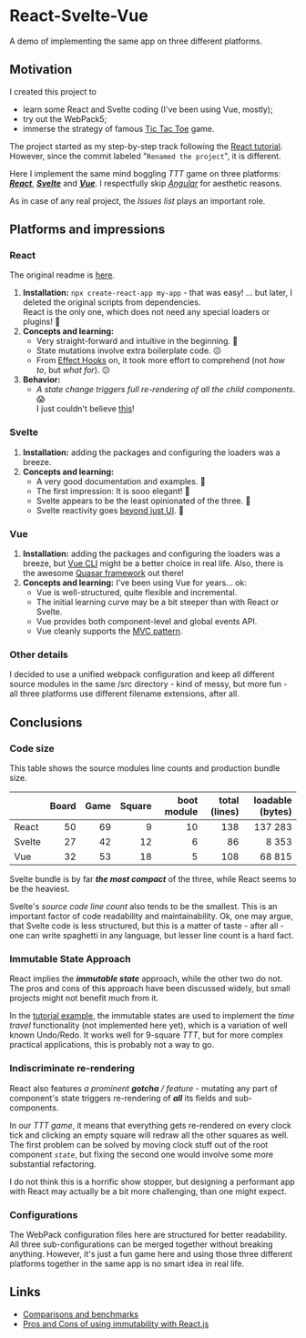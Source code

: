 # React-Svelte-Vue

A demo of implementing the same app on three different platforms.

## Motivation
I created this project to
   * learn some React and Svelte coding (I've been using Vue, mostly);
   * try out the WebPack5;
   * immerse the strategy of famous 
     [Tic Tac Toe](https://en.wikipedia.org/wiki/Tic-tac-toe) game.

The project started as my step-by-step track following the
[React tutorial](https://reactjs.org/tutorial/tutorial.html). However, since the commit
labeled "`Renamed the project`", it is different.

Here I implement the same mind boggling _TTT_ game on three platforms:
[_**React**_](https://reactjs.org/), [**_Svelte_**](https://svelte.dev/) and 
[_**Vue**_](https://vuejs.org/).
I respectfully skip [_Angular_](https://angularjs.org/) for aesthetic reasons.

As in case of any real project, the _Issues list_ plays an important role.

## Platforms and impressions

### React
The original readme is [here](doc/react.md).

1. **Installation:** `npx create-react-app my-app` - that was easy!
   ... but later, I deleted the original scripts from dependencies.<br />
   React is the only one, which does not need any special loaders or plugins! 🙂
1. **Concepts and learning:**
   - Very straight-forward and intuitive in the beginning. 🙂
   - State mutations involve extra boilerplate code. 😐
   - From [Effect Hooks](https://reactjs.org/docs/hooks-effect.html) on,
   it took more effort to comprehend (not _how to_, but _what for_). 😕
1. **Behavior:**
   - _A state change triggers full re-rendering of all the child components_. 😱<br />
   I just couldn't believe [this](#indiscriminate-re-rendering)!

### Svelte
1. **Installation:** adding the packages and configuring the loaders was a breeze.
1. **Concepts and learning:**
   - A very good documentation and examples. 🙂
   - The first impression: It is sooo elegant! 🙂
   - Svelte appears to be the least opinionated of the three. 🙂
   - Svelte reactivity goes
     [beyond just UI](https://svelte.dev/docs#3_$_marks_a_statement_as_reactive). 🙂

### Vue
1. **Installation:** adding the packages and configuring the loaders was a breeze,
   but [Vue CLI](https://github.com/vuejs/vue-cli) might be a better choice in real life.
   Also, there is the awesome [Quasar framework](https://quasar.dev/) out there!
1. **Concepts and learning:** I've been using Vue for years... ok:
   - Vue is well-structured, quite flexible and incremental.
   - The initial learning curve may be a bit steeper than with React or Svelte.
   - Vue provides both component-level and global events API.
   - Vue cleanly supports the [MVC pattern](https://en.wikipedia.org/wiki/Model-view-controller).

### Other details
I decided to use a unified webpack configuration and keep all different source modules
in the same /src directory - kind of messy, but more fun - all three platforms use different
filename extensions, after all.

## Conclusions
### Code size
This table shows the source modules line counts and production bundle size.

|  | Board | Game | Square | boot module | total (lines) | loadable (bytes) |
| --- | ---: | ---: | ---: | ---: | ---: | ---: |
| React | 50 | 69 | 9 | 10 | 138 | 137 283 |
| Svelte | 27 | 42 | 12 | 6 | 86 | 8 353 |
| Vue | 32 | 53 | 18 | 5 | 108 | 68 815 |

Svelte bundle is by far _**the most compact**_ of the three, while React seems
to be the heaviest.

Svelte's _source code line count_ also tends to be the smallest.
This is an important factor of code readability and maintainability.
Ok, one may argue, that Svelte code is less structured, but this is a matter of
taste - after all - one can write spaghetti in any language, but lesser line count
is a hard fact.

### Immutable State Approach
React implies the _**immutable state**_ approach, while the other two do not.
The pros and cons of this approach have been discussed widely, but
small projects might not benefit much from it.

In the [tutorial example](https://reactjs.org/tutorial/tutorial.html),
the immutable states are used to implement the _time travel_ functionality
(not implemented here yet), which is a variation of well known Undo/Redo.
It works well for 9-square _TTT_, but for more complex
practical applications, this is probably not a way to go.

### Indiscriminate re-rendering
React also features _a prominent **gotcha** / feature_ - mutating
any part of component's state triggers re-rendering of _**all**_ its fields and
sub-components.

In our _TTT game_, it means that everything gets re-rendered on every clock tick
and clicking an empty square will redraw all the other squares as well. The first problem
can be solved by moving clock stuff out of the root component _`state`_, but fixing
the second one would involve some more substantial refactoring.

I do not think this is a horrific show stopper, but designing a performant
app with React may actually be a bit more challenging, than one might expect.

### Configurations
The WebPack configuration files here are structured for better readability.
All three sub-configurations can be merged together without breaking anything.
However, it's just a fun game here and using those three different platforms
together in the same app is no smart idea in real life.

## Links
* [Comparisons and benchmarks](https://dev.to/hb/react-vs-vue-vs-angular-vs-svelte-1fdm)
* [Pros and Cons of using immutability with React.js](https://reactkungfu.com/2015/08/pros-and-cons-of-using-immutability-with-react-js/)

